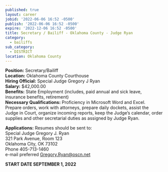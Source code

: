```yaml
---
published: true
layout: career
jobid: '2022-06-06 16:52 -0500'
publish: '2022-06-06 16:52 -0500'
expire: '2022-12-06 16:52 -0500'
title: Secretary / Bailiff - Oklahoma County - Judge Ryan
category:
  - bailiffs
sub_category:
  - DISTRICT
location: Oklahoma County
---
```


**Position:** Secretary/Bailiff  
**Location:** Oklahoma County Courthouse  
**Hiring Official:** Special Judge Gregory J Ryan  
**Salary:**	$42,000.00  
**Benefits:**	State Employment (includes, paid annual and sick leave, insurance benefits, retirement)  
**Necessary Qualifications:**	Proficiency in Microsoft Word and Excel.  Prepare orders, work with attorneys, prepare daily dockets, assist the Judge in Court, organize incoming reports, keep the Judge’s calendar, order supplies and other secretarial duties as assigned by Judge Ryan.


**Applications:** Resumes should be sent to:  
Special Judge Gregory J. Ryan  
321 Park Avenue, Room 123  
Oklahoma City, OK  73102  
Phone 405-713-1460  
e-mail preferred [Gregory.Ryan@oscn.net](Gregory.Ryan@oscn.net)  

**START DATE SEPTEMBER 1, 2022**
